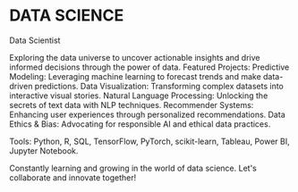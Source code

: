 # DATA SCIENCE
Data Scientist

Exploring the data universe to uncover actionable insights and drive informed decisions through the power of data.
Featured Projects:
  Predictive Modeling: Leveraging machine learning to forecast trends and make data-driven predictions.
  Data Visualization: Transforming complex datasets into interactive visual stories.
  Natural Language Processing: Unlocking the secrets of text data with NLP techniques.
  Recommender Systems: Enhancing user experiences through personalized recommendations.
  Data Ethics & Bias: Advocating for responsible AI and ethical data practices.

Tools: Python, R, SQL, TensorFlow, PyTorch, scikit-learn, Tableau, Power BI, Jupyter Notebook.

Constantly learning and growing in the world of data science. Let's collaborate and innovate together!
